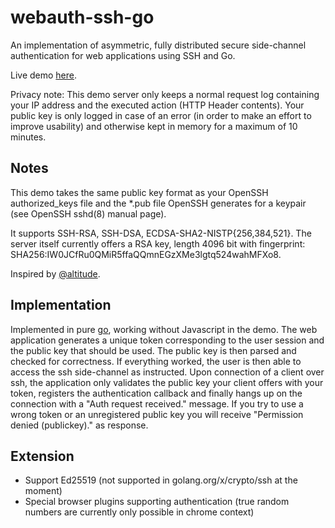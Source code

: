 # webauth-ssh-go
An implementation of asymmetric, fully distributed secure side-channel authentication for web applications using SSH and Go.

Live demo [here](https://demo.devhub.club/).

Privacy note: This demo server only keeps a normal request log containing your IP address and the executed action (HTTP Header 
contents). Your public key is only logged in case of an error (in order to make an effort to improve usability) and otherwise 
kept in memory for a maximum of 10 minutes. 

## Notes

This demo takes the same public key format as your OpenSSH authorized_keys file
and the *.pub file OpenSSH generates for a keypair (see OpenSSH sshd(8) manual page).

It supports SSH-RSA, SSH-DSA, ECDSA-SHA2-NISTP{256,384,521}.
The server itself currently offers a RSA key, length 4096 bit with fingerprint:
SHA256:IW0JCfRu0QMiR5ffaQQmnEGzXMe3lgtq524wahMFXo8.

Inspired by [@altitude](https://github.com/altitude/login-with-ssh/).

## Implementation
Implemented in pure [go](http://golang.org), working without Javascript in the demo.
The web application generates a unique token corresponding to the user session and the public key that should be used.
The public key is then parsed and checked for correctness.
If everything worked, the user is then able to access the ssh side-channel as instructed.
Upon connection of a client over ssh, the application only validates the public key your client offers with your token, registers the authentication callback and finally hangs up on the connection with a "Auth request received." message.
If you try to use a wrong token or an unregistered public key you will receive "Permission denied (publickey)." as response.

## Extension
- Support Ed25519 (not supported in golang.org/x/crypto/ssh at the moment)
- Special browser plugins supporting authentication (true random numbers are currently only possible in chrome context)

